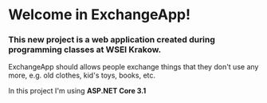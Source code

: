 # Welcome in ExchangeApp!

### This new project is a web application created during programming classes at WSEI Krakow. 

ExchangeApp should allows people exchange things that they don't use any more, e.g. old clothes, kid's toys, books, etc. 

In this project I'm using **ASP.NET Core 3.1**
